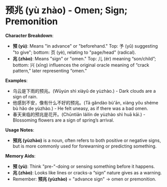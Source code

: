 # **预兆 (yù zhào) - Omen; Sign; Premonition**

**Character Breakdown**:  
- **预 (yù)**: Means "in advance" or "beforehand." Top: 予 (yǔ) suggesting "to give"; bottom: 页 (yè), relating to "page/head" (radical).  
- **兆 (zhào)**: Means "sign" or "omen." Top: 儿 (ér) meaning “son/child”; bottom: 兴 (xīng) influences the original oracle meaning of “crack pattern,” later representing “omen.”

**Examples**:  
- 乌云是下雨的预兆。(Wūyún shì xiàyǔ de yùzhào.) - Dark clouds are a sign of rain.  
- 他感到不安，像有什么不好的预兆。(Tā gǎndào bù'ān, xiàng yǒu shéme bù hǎo de yùzhào.) - He felt uneasy, as if there was a bad omen.  
- 春天来临的预兆是花开。(Chūntiān láilín de yùzhào shì huā kāi.) - Blossoming flowers are a sign of spring’s arrival.

**Usage Notes**:  
- **预兆 (yùzhào)** is a noun, often refers to both positive or negative signs, but is more commonly used for forewarning or predicting something.

**Memory Aids**:  
- **预 (yù)**: Think "pre-"-doing or sensing something before it happens.  
- **兆 (zhào)**: Looks like lines or cracks-a “sign” nature gives as a warning.  
- Remember: **预兆 (yùzhào)** = "advance sign" → omen or premonition.